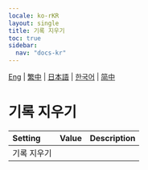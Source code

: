```yaml
---
locale: ko-rKR
layout: single
title: 기록 지우기
toc: true
sidebar:
  nav: "docs-kr"
---
```

[Eng](/dancexr/menu/2025.4/chat/clear_history) | [繁中](/tw/dancexr/menu/2025.4/chat/clear_history) | [日本語](/jp/dancexr/menu/2025.4/chat/clear_history) | [한국어](/kr/dancexr/menu/2025.4/chat/clear_history) | [简中](/zh/dancexr/menu/2025.4/chat/clear_history)

# 기록 지우기



| Setting | Value | Description |
| :--- | --- | :--- |
| 기록 지우기 || 
